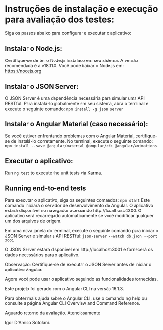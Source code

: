 # Instruções de instalação e execução para avaliação dos testes:

Siga os passos abaixo para configurar e executar o aplicativo:

## Instalar o Node.js:

Certifique-se de ter o Node.js instalado em seu sistema. A versão recomendada é a v18.11.0. Você pode baixar o Node.js em: https://nodejs.org

## Instalar o JSON Server:

O JSON Server é uma dependência necessária para simular uma API RESTful. Para instalá-lo globalmente em seu sistema, abra o terminal e execute o seguinte comando: `npm install -g json-server`

## Instalar o Angular Material (caso necessário):

Se você estiver enfrentando problemas com o Angular Material, certifique-se de instalá-lo corretamente. No terminal, execute o seguinte comando:
`npm install --save @angular/material @angular/cdk @angular/animations`

## Executar o aplicativo:

Run `ng test` to execute the unit tests via [Karma](https://karma-runner.github.io).

## Running end-to-end tests
Para executar o aplicativo, siga os seguintes comandos:
`npm start`
Este comando iniciará o servidor de desenvolvimento do Angular. O aplicativo estará disponível no navegador acessando http://localhost:4200. O aplicativo será recarregado automaticamente se você modificar qualquer um dos arquivos de origem.

Em uma nova janela do terminal, execute o seguinte comando para iniciar o JSON Server e simular a API RESTful:
`json-server --watch db.json --port 3001`

O JSON Server estará disponível em http://localhost:3001 e fornecerá os dados necessários para o aplicativo.

Observação: Certifique-se de executar o JSON Server antes de iniciar o aplicativo Angular.

Agora você pode usar o aplicativo seguindo as funcionalidades fornecidas.

Este projeto foi gerado com o Angular CLI na versão 16.1.3.

Para obter mais ajuda sobre o Angular CLI, use o comando ng help ou consulte a página Angular CLI Overview and Command Reference.

Aguardo retorno da avaliação.
Atenciosamente

Igor D'Amico Sotolani.
